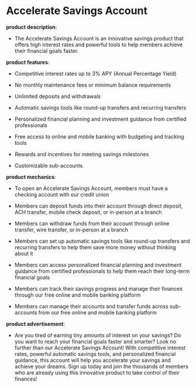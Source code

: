 # Accelerate Savings Account

**product description**: 

- The Accelerate Savings Account is an innovative savings product that offers high interest rates and powerful tools to help members achieve their financial goals faster.

**product features**: 

- Competitive interest rates up to 3% APY (Annual Percentage Yield)

- No monthly maintenance fees or minimum balance requirements

- Unlimited deposits and withdrawals

- Automatic savings tools like round-up transfers and recurring transfers

- Personalized financial planning and investment guidance from certified professionals

- Free access to online and mobile banking with budgeting and tracking tools

- Rewards and incentives for meeting savings milestones

- Customizable sub-accounts

**product mechanics**: 

- To open an Accelerate Savings Account, members must have a checking account with our credit union

- Members can deposit funds into their account through direct deposit, ACH transfer, mobile check deposit, or in-person at a branch

- Members can withdraw funds from their account through online transfer, wire transfer, or in-person at a branch

- Members can set up automatic savings tools like round-up transfers and recurring transfers to help them save more money without thinking about it

- Members can access personalized financial planning and investment guidance from certified professionals to help them reach their long-term financial goals

- Members can track their savings progress and manage their finances through our free online and mobile banking platform

- Members can manage their accounts and transfer funds across sub-accounts from our free online and mobile banking platform

**product advertisement**: 

- Are you tired of earning tiny amounts of interest on your savings? Do you want to reach your financial goals faster and smarter? Look no further than our Accelerate Savings Account! With competitive interest rates, powerful automatic savings tools, and personalized financial guidance, this account will help you accelerate your savings and achieve your dreams. Sign up today and join the thousands of members who are already using this innovative product to take control of their finances!

